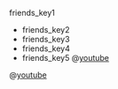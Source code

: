 friends_key1
* friends_key2
* friends_key3
* friends_key4
* friends_key5
@[youtube](wGMcDgsMx_4)

@[youtube](GJ0mAzJ9yTw)